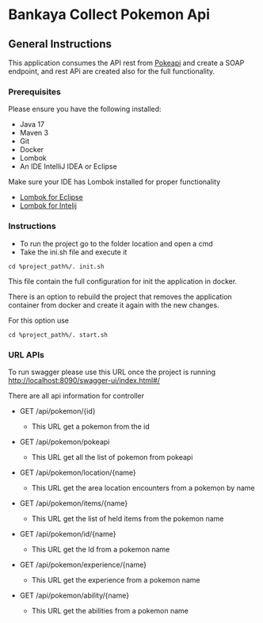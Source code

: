 # Bankaya Collect Pokemon Api 

## General Instructions

This application consumes the API rest from [Pokeapi](https://pokeapi.co/) and create a SOAP endpoint, and rest APi are created also for the full functionality.

### Prerequisites

Please ensure you have the following installed:

- Java 17
- Maven 3
- Git
- Docker
- Lombok
- An IDE IntelliJ IDEA or Eclipse

Make sure your IDE has Lombok installed for proper functionality

- [Lombok for Eclipse](https://projectlombok.org/setup/eclipse)
- [Lombok for Intelij](https://projectlombok.org/setup/intellij)

### Instructions

- To run the project go to the folder location and open a cmd 
- Take the ini.sh file and execute it 

```
cd %project_path%/. init.sh

```

This file contain the full configuration for init the application in docker.

There is an option to rebuild the project that removes the application container from docker and create it again with the new changes.

For this option use 

```
cd %project_path%/. start.sh

```

### URL APIs

To run swagger please use this URL once the project is running
[http://localhost:8090/swagger-ui/index.html#/](http://localhost:8090/swagger-ui/index.html#/)

There are all api information for controller

- GET /api/pokemon/{id}
	- This URL get a pokemon from the id


- GET /api/pokemon/pokeapi
	- This URL get all the list of pokemon from pokeapi
	
	
- GET /api/pokemon/location/{name}
	- This URL get the area location encounters from a pokemon by name
	
	
- GET /api/pokemon/items/{name}
	- This URL get the list of held items from the pokemon name
	
	
- GET /api/pokemon/id/{name}
	- This URL get the Id from a pokemon name
	
	
- GET /api/pokemon/experience/{name}
	- This URL get the experience from a pokemon name
	
	
- GET /api/pokemon/ability/{name}
	- This URL get the abilities from a pokemon name
	
	

